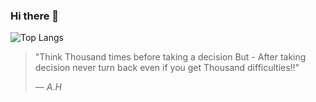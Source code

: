 ### Hi there 👋
![Top Langs](https://github-readme-stats.vercel.app/api/top-langs/?username=AloneFancy&theme=cobalt)

>"Think Thousand times before taking a decision But - After taking decision never turn back even if you get Thousand difficulties!!"
>
>― <cite>A.H</cite>

<!--
**AloneFancy/AloneFancy** is a ✨ _special_ ✨ repository because its `README.md` (this file) appears on your GitHub profile.

Here are some ideas to get you started:

- 🔭 I’m currently working on ...
- 🌱 I’m currently learning ...
- 👯 I’m looking to collaborate on ...
- 🤔 I’m looking for help with ...
- 💬 Ask me about ...
- 📫 How to reach me: ...
- 😄 Pronouns: ...
- ⚡ Fun fact: ...
-->
